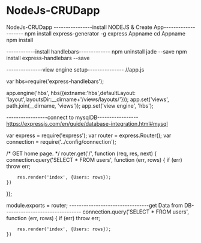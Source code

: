 # NodeJs-CRUDapp
NodeJs-CRUDapp 
----------------install NODEJS & Create App--------------------
npm install express-generator -g
express Appname
cd Appname
npm install

------------install handlebars-------------
npm uninstall jade --save
npm install express-handlebars --save


---------------view engine setup---------------
//app.js

var hbs=require('express-handlebars');

app.engine('hbs', hbs({extname:'hbs',defaultLayout: 'layout',layoutsDir:__dirname+'/views/layouts/'}));
app.set('views', path.join(__dirname, 'views'));
app.set('view engine', 'hbs');

-----------------connect to mysqlDB-----------------
https://expressjs.com/en/guide/database-integration.html#mysql

var express = require('express');
var router = express.Router();
var connection = require('../config/connection');

/* GET home page. */
router.get('/', function (req, res, next) {
    connection.query('SELECT * FROM users', function (err, rows) {
        if (err) throw err;

        res.render('index', {Users: rows});
    })

});

module.exports = router;
---------------------------------get Data from DB--------------------------------
connection.query('SELECT * FROM users', function (err, rows) {
        if (err) throw err;

        res.render('index', {Users: rows});
    })
